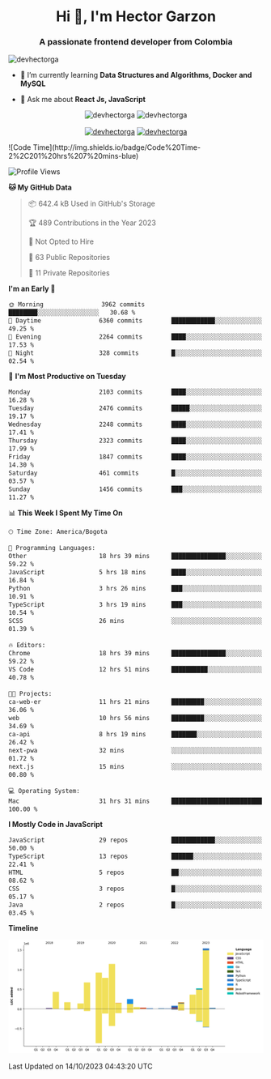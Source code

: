 <h1 align="center">Hi 👋, I'm Hector Garzon</h1>
<h3 align="center">A passionate frontend developer from Colombia</h3>

<p align="left"> <img src="https://komarev.com/ghpvc/?username=devhectorga" alt="devhectorga" /> </p>

- 🌱 I’m currently learning **Data Structures and Algorithms, Docker and MySQL**

- 💬 Ask me about **React Js, JavaScript**

<p align="center"> <img src="https://github-readme-stats.vercel.app/api?username=devhectorga&count_private=true&show_icons=true" alt="devhectorga" /> <img src="https://github-readme-stats.vercel.app/api/top-langs/?username=devhectorga&layout=compact" alt="devhectorga" /></p>

<p align="center">
<a href="https://twitter.com/devhectorga" target="blank"><img align="center" src="https://cdn.jsdelivr.net/npm/simple-icons@3.0.1/icons/twitter.svg" alt="devhectorga" height="20" width="20" /></a>
<a href="https://linkedin.com/in/devhectorga" target="blank"><img align="center" src="https://cdn.jsdelivr.net/npm/simple-icons@3.0.1/icons/linkedin.svg" alt="devhectorga" height="20" width="20" /></a>
</p>
<!--START_SECTION:waka-->
![Code Time](http://img.shields.io/badge/Code%20Time-2%2C201%20hrs%207%20mins-blue)

![Profile Views](http://img.shields.io/badge/Profile%20Views-0-blue)

**🐱 My GitHub Data** 

> 📦 642.4 kB Used in GitHub's Storage 
 > 
> 🏆 489 Contributions in the Year 2023
 > 
> 🚫 Not Opted to Hire
 > 
> 📜 63 Public Repositories 
 > 
> 🔑 11 Private Repositories 
 > 
**I'm an Early 🐤** 

```text
🌞 Morning                3962 commits        ████████░░░░░░░░░░░░░░░░░   30.68 % 
🌆 Daytime                6360 commits        ████████████░░░░░░░░░░░░░   49.25 % 
🌃 Evening                2264 commits        ████░░░░░░░░░░░░░░░░░░░░░   17.53 % 
🌙 Night                  328 commits         █░░░░░░░░░░░░░░░░░░░░░░░░   02.54 % 
```
📅 **I'm Most Productive on Tuesday** 

```text
Monday                   2103 commits        ████░░░░░░░░░░░░░░░░░░░░░   16.28 % 
Tuesday                  2476 commits        █████░░░░░░░░░░░░░░░░░░░░   19.17 % 
Wednesday                2248 commits        ████░░░░░░░░░░░░░░░░░░░░░   17.41 % 
Thursday                 2323 commits        ████░░░░░░░░░░░░░░░░░░░░░   17.99 % 
Friday                   1847 commits        ████░░░░░░░░░░░░░░░░░░░░░   14.30 % 
Saturday                 461 commits         █░░░░░░░░░░░░░░░░░░░░░░░░   03.57 % 
Sunday                   1456 commits        ███░░░░░░░░░░░░░░░░░░░░░░   11.27 % 
```


📊 **This Week I Spent My Time On** 

```text
🕑︎ Time Zone: America/Bogota

💬 Programming Languages: 
Other                    18 hrs 39 mins      ███████████████░░░░░░░░░░   59.22 % 
JavaScript               5 hrs 18 mins       ████░░░░░░░░░░░░░░░░░░░░░   16.84 % 
Python                   3 hrs 26 mins       ███░░░░░░░░░░░░░░░░░░░░░░   10.91 % 
TypeScript               3 hrs 19 mins       ███░░░░░░░░░░░░░░░░░░░░░░   10.54 % 
SCSS                     26 mins             ░░░░░░░░░░░░░░░░░░░░░░░░░   01.39 % 

🔥 Editors: 
Chrome                   18 hrs 39 mins      ███████████████░░░░░░░░░░   59.22 % 
VS Code                  12 hrs 51 mins      ██████████░░░░░░░░░░░░░░░   40.78 % 

🐱‍💻 Projects: 
ca-web-er                11 hrs 21 mins      █████████░░░░░░░░░░░░░░░░   36.06 % 
web                      10 hrs 56 mins      █████████░░░░░░░░░░░░░░░░   34.69 % 
ca-api                   8 hrs 19 mins       ███████░░░░░░░░░░░░░░░░░░   26.42 % 
next-pwa                 32 mins             ░░░░░░░░░░░░░░░░░░░░░░░░░   01.72 % 
next.js                  15 mins             ░░░░░░░░░░░░░░░░░░░░░░░░░   00.80 % 

💻 Operating System: 
Mac                      31 hrs 31 mins      █████████████████████████   100.00 % 
```

**I Mostly Code in JavaScript** 

```text
JavaScript               29 repos            ████████████░░░░░░░░░░░░░   50.00 % 
TypeScript               13 repos            ██████░░░░░░░░░░░░░░░░░░░   22.41 % 
HTML                     5 repos             ██░░░░░░░░░░░░░░░░░░░░░░░   08.62 % 
CSS                      3 repos             █░░░░░░░░░░░░░░░░░░░░░░░░   05.17 % 
Java                     2 repos             █░░░░░░░░░░░░░░░░░░░░░░░░   03.45 % 
```



**Timeline**

![Lines of Code chart](https://raw.githubusercontent.com/devHectorGa/devHectorGa/master/assets/bar_graph.png)


 Last Updated on 14/10/2023 04:43:20 UTC
<!--END_SECTION:waka-->
